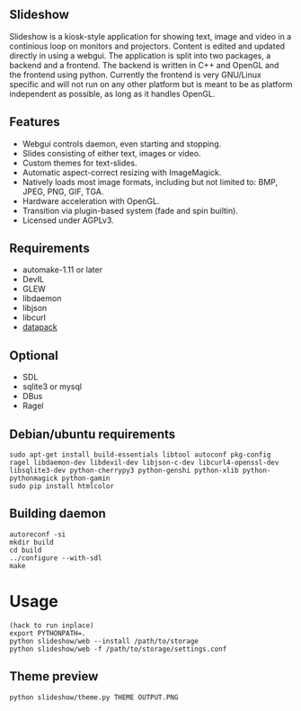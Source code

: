 ## Slideshow

Slideshow is a kiosk-style application for showing text, image and video in a continious loop on monitors and projectors. Content is edited and updated directly in using a webgui. The application is split into two packages, a backend and a frontend. The backend is written in C++ and OpenGL and the frontend using python. Currently the frontend is very GNU/Linux specific and will not run on any other platform but is meant to be as platform independent as possible, as long as it handles OpenGL.

## Features

* Webgui controls daemon, even starting and stopping.
* Slides consisting of either text, images or video.
* Custom themes for text-slides.
* Automatic aspect-correct resizing with ImageMagick.
* Natively loads most image formats, including but not limited to: BMP, JPEG, PNG, GIF, TGA.
* Hardware acceleration with OpenGL.
* Transition via plugin-based system (fade and spin builtin).
* Licensed under AGPLv3.

## Requirements

* automake-1.11 or later
* DevIL
* GLEW
* libdaemon
* libjson
* libcurl
* [datapack](https://github.com/ext/datapack)

## Optional

* SDL
* sqlite3 or mysql
* DBus
* Ragel

## Debian/ubuntu requirements

    sudo apt-get install build-essentials libtool autoconf pkg-config ragel libdaemon-dev libdevil-dev libjson-c-dev libcurl4-openssl-dev libsqlite3-dev python-cherrypy3 python-genshi python-xlib python-pythonmagick python-gamin
    sudo pip install htmlcolor

## Building daemon

    autoreconf -si
    mkdir build
    cd build
    ../configure --with-sdl
    make

# Usage

    (hack to run inplace)
    export PYTHONPATH=.
    python slideshow/web --install /path/to/storage
    python slideshow/web -f /path/to/storage/settings.conf

## Theme preview

    python slideshow/theme.py THEME OUTPUT.PNG
